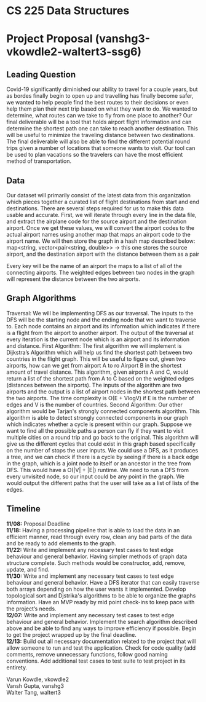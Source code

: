 # CS 225 Data Structures

# Project Proposal (vanshg3-vkowdle2-waltert3-ssg6)

## Leading Question
Covid-19 significantly diminished our ability to travel for a couple years, but as bordes finally begin to open up and travelling has finally become safer, we wanted to help people find the best routes to their decisions or even help them plan their next trip based on what they want to do. We wanted to determine, what routes can we take to fly from one place to another? Our final deliverable will be a tool that holds airport flight information and can determine the shortest path  one can take to reach another destination. This will be useful to minimize the traveling distance between two destinations. The final deliverable will also be able to find the different potential round trips given a number of locations that someone wants to visit. Our tool can be used to plan vacations so the travelers can have the most efficient method of transportation.


## Data 
Our dataset will primarily consist of the latest data from this organization which pieces together a curated list of flight destinations from start and end destinations. There are several steps required for us to make this data usable and accurate. 
First, we will iterate through every line in the data file, and extract the airplane code for the source airport and the destination airport. Once we get these values, we will convert the airport codes to the actual airport names using another map that maps an airport code to the airport name.
We will then store the graph in a hash map described below:
map<string, vector<pair<string, double>>  -> this one stores the source airport, and the destination airport with the distance between them as a pair

Every key will be the name of an airport the maps to a list of all of the connecting airports. The weighted edges between two nodes in the graph will represent the distance between the two airports. 

## Graph Algorithms
Traversal: We will be implementing DFS as our traversal. The inputs to the DFS will be the starting node and the ending node that we want to traverse to. Each node contains an airport and its information which indicates if there is a flight from the airport to another airport. The output of the traversal at every iteration is the current node which is an airport and its information and distance.
First Algorithm: The first algorithm we will implement is Dijkstra’s Algorithm which will help us find the shortest path between two countries in the flight graph. This will be useful to figure out, given two airports, how can we get from airport A to ro Airport B in the shortest amount of travel distance. This algorithm, given airports A and C, would return a list of the shortest path from A to C based on the weighted edges (distances between the airports). The inputs of the algorithm are two airports and the output is a list of airport nodes in the shortest path between the two airports. The time complexity is O(E + VlogV) if E is the number of edges and V is the number of countries. 
Second Algorithm: Our other algorithm would be Tarjan's strongly connected components algorithm. This algorithm is able to detect strongly connected components in our graph which indicates whether a cycle is present within our graph. Suppose we want to find all the possible paths a person can fly if they want to visit multiple cities on a round trip and go back to the original. This algorithm will give us the different cycles that could exist in this graph based specifically on the number of stops the user inputs. We could use a DFS, as it produces a tree, and we can check if there is a cycle by seeing if there is a back edge in the graph, which is a joint node to itself or an ancestor in the tree from DFS. This would have a O(|V| + |E|) runtime. We need to run a DFS from every unvisited node, so our input could be any point in the graph. We would output the different paths that the user will take as a list of lists of the edges.

## Timeline
**11/08:** Proposal Deadline\
**11/18:** Having a processing pipeline that is able to load the data in an efficient manner, read through every row, clean any bad parts of the data and be ready to add elements to the graph.\
**11/22:** Write and implement any necessary test cases to test edge behaviour and general behavior. Having simpler methods of graph data structure complete. Such methods would be constructor, add, remove, update, and find. \
**11/30:** Write and implement any necessary test cases to test edge behaviour and general behavior. Have a DFS iterator that can easily traverse both arrays depending on how the user wants it implemented. Develop topological sort and Djstrika's algorithms to be able to organize the graphs information. Have an MVP ready by mid point check-ins to keep pace with the project’s needs.\
**12/07:** Write and implement any necessary test cases to test edge behaviour and general behavior. Implement the search algorithm described above and be able to find any ways to improve efficiency if possible. Begin to get the project wrapped up by the final deadline.\
**12/13:** Build out all necessary documentation related to the project that will allow someone to run and test the application. Check for code quality (add comments, remove unnecessary functions, follow good naming conventions. Add additional test cases to test suite to test project in its entirety.


Varun Kowdle, vkowdle2\
Vansh Gupta, vanshg3\
Walter Tang, waltert3
